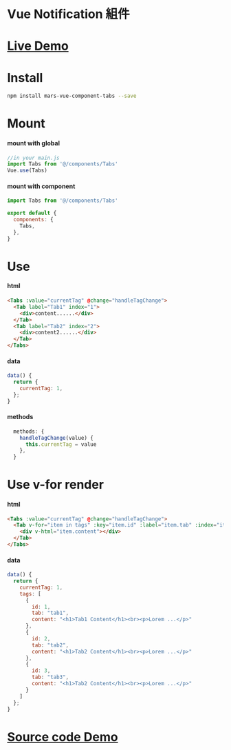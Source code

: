 # Vue Notification 組件

# [Live Demo](https://hsimao.github.io/vue-tabs-component/)

# Install

```bash
npm install mars-vue-component-tabs --save
```

# Mount

#### mount with global

```js
//in your main.js
import Tabs from '@/components/Tabs'
Vue.use(Tabs)
```

#### mount with component

```js
import Tabs from '@/components/Tabs'

export default {
  components: {
    Tabs,
  },
}
```

# Use

#### html

```html
<Tabs :value="currentTag" @change="handleTagChange">
  <Tab label="Tab1" index="1">
    <div>content......</div>
  </Tab>
  <Tab label="Tab2" index="2">
    <div>content2......</div>
  </Tab>
</Tabs>
```

#### data

```js
data() {
  return {
    currentTag: 1,
  };
}
```

#### methods

```js
  methods: {
    handleTagChange(value) {
      this.currentTag = value
    },
  }
```

# Use v-for render

#### html

```html
<Tabs :value="currentTag" @change="handleTagChange">
  <Tab v-for="item in tags" :key="item.id" :label="item.tab" :index="item.id">
    <div v-html="item.content"></div>
  </Tab>
</Tabs>
```

#### data

```js
data() {
  return {
    currentTag: 1,
    tags: [
      {
        id: 1,
        tab: "tab1",
        content: "<h1>Tab1 Content</h1><br><p>Lorem ...</p>"
      },
      {
        id: 2,
        tab: "tab2",
        content: "<h1>Tab2 Content</h1><br><p>Lorem ...</p>"
      },
      {
        id: 3,
        tab: "tab3",
        content: "<h1>Tab2 Content</h1><br><p>Lorem ...</p>"
      }
    ]
  };
}

```

# [Source code Demo](https://github.com/hsimao/vue-tabs-component/blob/master/src/App.vue)

